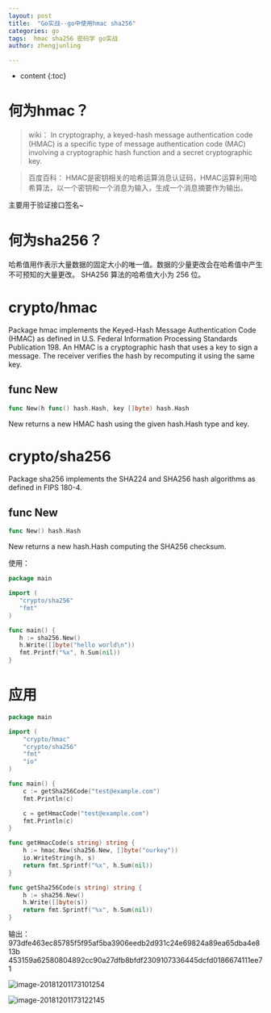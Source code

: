 ```yaml
---
layout: post
title:  "Go实战--go中使用hmac sha256"
categories: go
tags:  hmac sha256 密码学 go实战
author: zhengjunling

---
```


* content
{:toc}
# **何为hmac？**

> wiki： 
> In cryptography, a keyed-hash message authentication code (HMAC) is a specific type of message authentication code (MAC) involving a cryptographic hash function and a secret cryptographic key.

> 百度百科： 
> HMAC是密钥相关的哈希运算消息认证码，HMAC运算利用哈希算法，以一个密钥和一个消息为输入，生成一个消息摘要作为输出。

主要用于验证接口签名~

# **何为sha256？**

哈希值用作表示大量数据的固定大小的唯一值。数据的少量更改会在哈希值中产生不可预知的大量更改。 
SHA256 算法的哈希值大小为 256 位。

# crypto/hmac

Package hmac implements the Keyed-Hash Message Authentication Code (HMAC) as defined in U.S. Federal Information Processing Standards Publication 198. An HMAC is a cryptographic hash that uses a key to sign a message. The receiver verifies the hash by recomputing it using the same key.

## **func New**

```go
func New(h func() hash.Hash, key []byte) hash.Hash
```

New returns a new HMAC hash using the given hash.Hash type and key.

# **crypto/sha256**

Package sha256 implements the SHA224 and SHA256 hash algorithms as defined in FIPS 180-4.

## **func New**

```go
func New() hash.Hash
```

New returns a new hash.Hash computing the SHA256 checksum.

使用：

```go
package main

import (
   "crypto/sha256"
   "fmt"
)

func main() {
   h := sha256.New()
   h.Write([]byte("hello world\n"))
   fmt.Printf("%x", h.Sum(nil))
}
```

# **应用**

```go
package main

import (
    "crypto/hmac"
    "crypto/sha256"
    "fmt"
    "io"
)

func main() {
    c := getSha256Code("test@example.com")
    fmt.Println(c)

    c = getHmacCode("test@example.com")
    fmt.Println(c)
}

func getHmacCode(s string) string {
    h := hmac.New(sha256.New, []byte("ourkey"))
    io.WriteString(h, s)
    return fmt.Sprintf("%x", h.Sum(nil))
}

func getSha256Code(s string) string {
    h := sha256.New()
    h.Write([]byte(s))
    return fmt.Sprintf("%x", h.Sum(nil))
}
```

输出： 
973dfe463ec85785f5f95af5ba3906eedb2d931c24e69824a89ea65dba4e813b 
453159a62580804892cc90a27dfb8bfdf2309107336445dcfd0186674111ee71

![image-20181201173101254](https://ws1.sinaimg.cn/large/006tNbRwly1fxrdk8knbqj31h00qkqbo.jpg)

![image-20181201173122145](https://ws1.sinaimg.cn/large/006tNbRwly1fxrdkjvftlj31g30u0dpc.jpg)